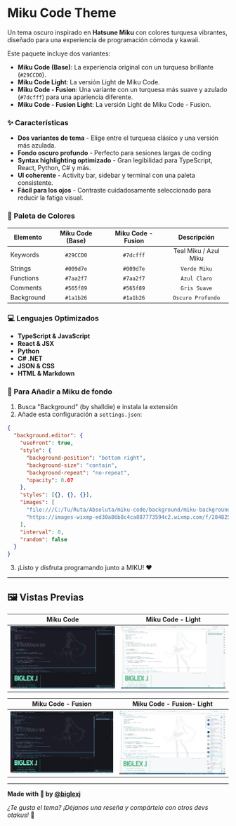 # Miku Code Theme

Un tema oscuro inspirado en **Hatsune Miku** con colores turquesa vibrantes, diseñado para una experiencia de programación cómoda y kawaii.

Este paquete incluye dos variantes:

- **Miku Code (Base)**: La experiencia original con un turquesa brillante (`#29CCD0`).
- **Miku Code Light**: La versión Light de Miku Code.
- **Miku Code - Fusion**: Una variante con un turquesa más suave y azulado (`#7dcfff`) para una apariencia diferente.
- **Miku Code - Fusion Light**: La versión Light de Miku Code - Fusion.

### ✨ Características

- **Dos variantes de tema** - Elige entre el turquesa clásico y una versión más azulada.
- **Fondo oscuro profundo** - Perfecto para sesiones largas de coding
- **Syntax highlighting optimizado** - Gran legibilidad para TypeScript, React, Python, C# y más.
- **UI coherente** - Activity bar, sidebar y terminal con una paleta consistente.
- **Fácil para los ojos** - Contraste cuidadosamente seleccionado para reducir la fatiga visual.

### 🎨 Paleta de Colores

| Elemento | Miku Code (Base) | Miku Code - Fusion | Descripción |
|----------|:---------:|:------------------:|:-----------------:|
| Keywords | `#29CCD0` | `#7dcfff` | Teal Miku / Azul Miku |
| Strings | `#009d7e` | `#009d7e` | `Verde Miku` |
| Functions | `#7aa2f7` | `#7aa2f7` | `Azul Claro` |
| Comments | `#565f89` | `#565f89` | `Gris Suave` |
| Background | `#1a1b26` | `#1a1b26` | `Oscuro Profundo` |

### 💻 Lenguajes Optimizados

- **TypeScript & JavaScript**
- **React & JSX**
- **Python**
- **C# .NET**
- **JSON & CSS**
- **HTML & Markdown**
  
### 🗿 Para Añadir a Miku de fondo

1. Busca "Background" (by shalldie) e instala la extensión
2. Añade esta configuración a `settings.json`:

```json
{
  "background.editor": {
    "useFront": true,
    "style": {
      "background-position": "bottom right",
      "background-size": "contain",
      "background-repeat": "no-repeat",
      "opacity": 0.07
    },
    "styles": [{}, {}, {}],
    "images": [
      "file:///C:/Tu/Ruta/Absoluta/miku-code/background/miku-background.png",
      "https://images-wixmp-ed30a86b8c4ca887773594c2.wixmp.com/f/284825c9-2d77-431d-a366-3068208e9d63/dkix9wz-a19fee91-e5eb-45a6-9db7-33f2afda624c.png/v1/fill/w_1192,h_670/miku_background_by_biglexj_dkix9wz-pre.png?token=eyJ0eXAiOiJKV1QiLCJhbGciOiJIUzI1NiJ9.eyJzdWIiOiJ1cm46YXBwOjdlMGQxODg5ODIyNjQzNzNhNWYwZDQxNWVhMGQyNmUwIiwiaXNzIjoidXJuOmFwcDo3ZTBkMTg4OTgyMjY0MzczYTVmMGQ0MTVlYTBkMjZlMCIsIm9iaiI6W1t7ImhlaWdodCI6Ijw9NzIwIiwicGF0aCI6Ii9mLzI4NDgyNWM5LTJkNzctNDMxZC1hMzY2LTMwNjgyMDhlOWQ2My9ka2l4OXd6LWExOWZlZTkxLWU1ZWItNDVhNi05ZGI3LTMzZjJhZmRhNjI0Yy5wbmciLCJ3aWR0aCI6Ijw9MTI4MCJ9XV0sImF1ZCI6WyJ1cm46c2VydmljZTppbWFnZS5vcGVyYXRpb25zIl19.RlDrExfKlMdgm4N4mA4nIIJzBwmI3xVo4d5s3L8wmOg"
    ],
    "interval": 0,
    "random": false
  }
}
```

3. ¡Listo y disfruta programando junto a MIKU! ❤️

---

## 🖼️ Vistas Previas

| Miku Code | Miku Code - Light|
| :---: | :---: |
| ![Miku Code](images/miku-code.png) | ![Miku Code Light](images/miku-code-light.png) |

| Miku Code - Fusion| Miku Code - Fusion- Light|
| :---: | :---: |
| ![Miku Code Fusion](images/miku-code-fusion.png) | ![Miku Code Fusion Light](images/miku-code-fusion-light.png) |

---

**Made with 💙 by [@biglexj](https://github.com/biglexj)**

*¿Te gusta el tema? ¡Déjanos una reseña y compártelo con otros devs otakus!* 🎌